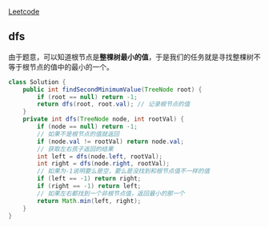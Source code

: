[Leetcode](https://leetcode.com/problems/second-minimum-node-in-a-binary-tree/)

## dfs
由于题意，可以知道根节点是**整棵树最小的值**，于是我们的任务就是寻找整棵树不等于根节点的值中的最小的一个。
```java
class Solution {
    public int findSecondMinimumValue(TreeNode root) {
        if (root == null) return -1;
        return dfs(root, root.val); // 记录根节点的值
    }
    private int dfs(TreeNode node, int rootVal) {
        if (node == null) return -1;
        // 如果不是根节点的值就返回
        if (node.val != rootVal) return node.val;
        // 获取左右孩子返回的结果
        int left = dfs(node.left, rootVal);
        int right = dfs(node.right, rootVal);
        // 如果为-1说明要么是空，要么是没找到和根节点值不一样的值
        if (left == -1) return right;
        if (right == -1) return left;
        // 如果左右都找到一个非根节点值，返回最小的那一个
        return Math.min(left, right);
    }
}
```
